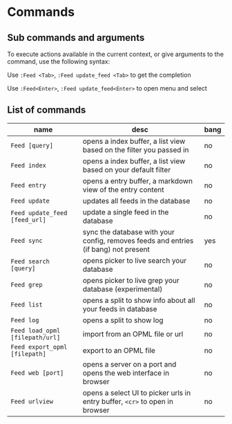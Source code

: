 # Commands

## Sub commands and arguments

To execute actions available in the current context,
or give arguments to the command, use the following syntax:

Use `:Feed <Tab>`, `:Feed update_feed <Tab>` to get the completion

Use `:Feed<Enter>`, `:Feed update_feed<Enter>` to open menu and select

## List of commands

| name                            | desc                                                                                | bang |
| ------------------------------- | ----------------------------------------------------------------------------------- | ---- |
| `Feed [query]`                  | opens a index buffer, a list view based on the filter you passed in                 | no   |
| `Feed index`                    | opens a index buffer, a list view based on your default filter                      | no   |
| `Feed entry`                    | opens a entry buffer, a markdown view of the entry content                          | no   |
| `Feed update`                   | updates all feeds in the database                                                   | no   |
| `Feed update_feed [feed_url]`   | update a single feed in the database                                                | no   |
| `Feed sync`                     | sync the database with your config, removes feeds and entries (if bang) not present | yes  |
| `Feed search [query]`           | opens picker to live search your database                                           | no   |
| `Feed grep`                     | opens picker to live grep your database (experimental)                              | no   |
| `Feed list`                     | opens a split to show info about all your feeds in database                         | no   |
| `Feed log`                      | opens a split to show log                                                           | no   |
| `Feed load_opml [filepath/url]` | import from an OPML file or url                                                     | no   |
| `Feed export_opml [filepath]`   | export to an OPML file                                                              | no   |
| `Feed web [port]`               | opens a server on a port and opens the web interface in browser                     | no   |
| `Feed urlview`                  | opens a select UI to picker urls in entry buffer, `<cr>` to open in browser         | no   |
